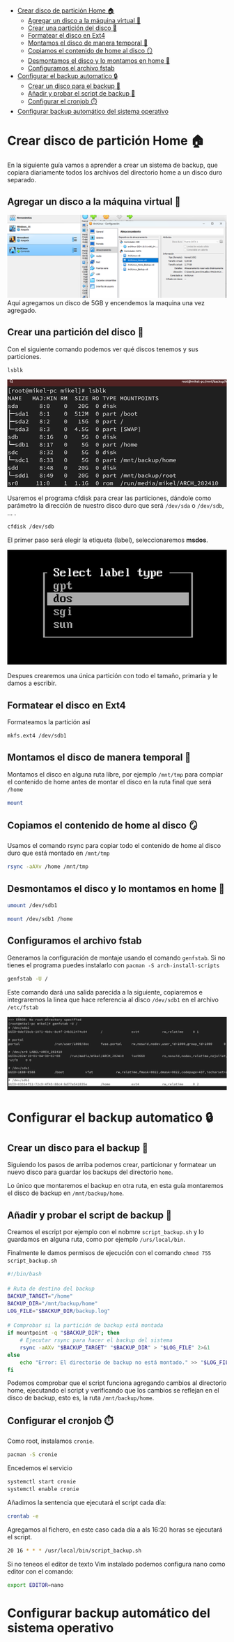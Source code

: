 - [Crear disco de partición Home 🏠](#crear-disco-de-partición-home-)
  - [Agregar un disco a la máquina virtual 💽](#agregar-un-disco-a-la-máquina-virtual-)
  - [Crear una partición del disco 🍕](#crear-una-partición-del-disco-)
  - [Formatear el disco en Ext4](#formatear-el-disco-en-ext4)
  - [Montamos el disco de manera temporal 🏇](#montamos-el-disco-de-manera-temporal-)
  - [Copiamos el contenido de home al disco 🪞](#copiamos-el-contenido-de-home-al-disco-)
  - [Desmontamos el disco y lo montamos en home 🧩](#desmontamos-el-disco-y-lo-montamos-en-home-)
  - [Configuramos el archivo fstab](#configuramos-el-archivo-fstab)
- [Configurar el backup automatico 🔒](#configurar-el-backup-automatico-)
  - [Crear un disco para el backup 💽](#crear-un-disco-para-el-backup-)
  - [Añadir y probar el script de backup 📜](#añadir-y-probar-el-script-de-backup-)
  - [Configurar el cronjob ⏱️](#configurar-el-cronjob-️)
- [Configurar backup automático del sistema operativo](#configurar-backup-automático-del-sistema-operativo)


# Crear disco de partición Home 🏠

En la siguiente guía vamos a aprender a crear un sistema de backup, que copiara diariamente todos los archivos del directorio home a un disco duro separado.

## Agregar un disco a la máquina virtual 💽
![alt text](backup-images/image.png)
Aquí agregamos un disco de 5GB y encendemos la maquina una vez agregado.

## Crear una partición del disco 🍕

Con el siguiente comando podemos ver qué discos tenemos y sus particiones.

```bash
lsblk
```
![alt text](backup-images/image-1.png)

Usaremos el programa cfdisk para crear las particiones, dándole como parámetro la dirección de nuestro disco duro que será `/dev/sda` o `/dev/sdb`, ... .

```bash
cfdisk /dev/sdb
```

El primer paso será elegir la etiqueta (label), seleccionaremos **msdos**.

![Alt text](images/Pasted%20image%2020231214085236.png)

Despues crearemos una única partición con todo el tamaño, primaria y le damos a escribir.

## Formatear el disco en Ext4 

Formateamos la partición así

```bash
mkfs.ext4 /dev/sdb1
```

## Montamos el disco de manera temporal 🏇

Montamos el disco en alguna ruta libre, por ejemplo `/mnt/tmp` para compiar el contenido de home antes de montar el disco en la ruta final que será `/home` 

```bash
mount 
```

## Copiamos el contenido de home al disco 🪞

Usamos el comando rsync para copiar todo el contenido de home al disco duro que está montado en `/mnt/tmp`

```bash
rsync -aAXv /home /mnt/tmp
```

## Desmontamos el disco y lo montamos en home 🧩

```bash
umount /dev/sdb1
```

```bash
mount /dev/sdb1 /home
```

## Configuramos el archivo fstab

Generamos la configuración de montaje usando el comando `genfstab`. Si no tienes el programa puedes instalarlo con `pacman -S arch-install-scripts`

```bash
genfstab -U /
```

Este comando dará una salida parecida a la siguiente, copiaremos e integraremos la linea que hace referencia al disco `/dev/sdb1` en el archivo `/etc/fstab` 

![alt text](backup-images/image-2.png)

# Configurar el backup automatico 🔒

## Crear un disco para el backup 💽

Siguiendo los pasos de arriba podemos crear, particionar y formatear un nuevo disco para guardar los backups del directorio `home`.

Lo único que montaremos el backup en otra ruta, en esta guía montaremos el disco de backup en `/mnt/backup/home`.

## Añadir y probar el script de backup 📜

Creamos el escript por ejemplo con el nobmre `script_backup.sh` y lo guardamos en alguna ruta, como por ejemplo `/urs/local/bin`.

Finalmente le damos permisos de ejecución con el comando `chmod 755 script_backup.sh` 

```bash
#!/bin/bash

# Ruta de destino del backup
BACKUP_TARGET="/home"
BACKUP_DIR="/mnt/backup/home"
LOG_FILE="$BACKUP_DIR/backup.log"

# Comprobar si la partición de backup está montada
if mountpoint -q "$BACKUP_DIR"; then
    # Ejecutar rsync para hacer el backup del sistema
    rsync -aAXv "$BACKUP_TARGET" "$BACKUP_DIR" > "$LOG_FILE" 2>&1
else
    echo "Error: El directorio de backup no está montado." >> "$LOG_FILE"
fi

```

Podemos comprobar que el script funciona agregando cambios al directorio home, ejecutando el script y verificando que los cambios se reflejan en el disco de backup, esto es, la ruta `/mnt/backup/home`.

## Configurar el cronjob ⏱️

Como root, instalamos `cronie`. 

```bash 
pacman -S cronie
```

Encedemos el servicio

```bash
systemctl start cronie
systemctl enable cronie
```

Añadimos la sentencia que ejecutará el script cada día:
```bash
crontab -e
```
Agregamos al fichero, en este caso cada día a als 16:20 horas se ejecutará el script.

```bash
20 16 * * * /usr/local/bin/script_backup.sh
```

Si no teneos el editor de texto Vim instalado podemos configura nano como editor con el comando: 
```bash
export EDITOR=nano
```

# Configurar backup automático del sistema operativo


